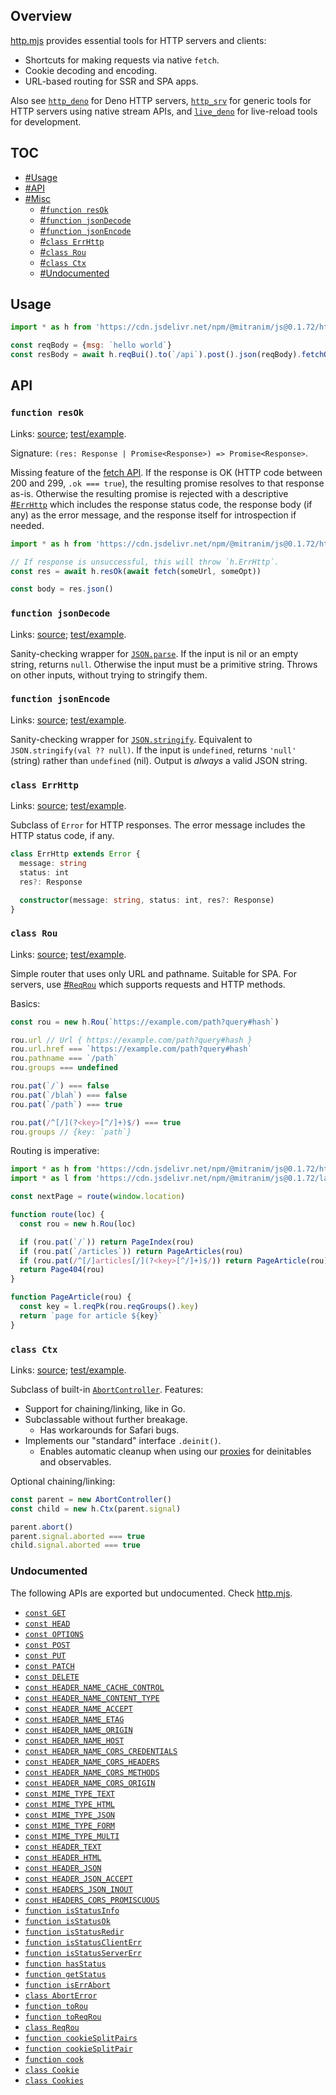## Overview

[http.mjs](../http.mjs) provides essential tools for HTTP servers and clients:

* Shortcuts for making requests via native `fetch`.
* Cookie decoding and encoding.
* URL-based routing for SSR and SPA apps.

Also see [`http_deno`](http_deno_readme.md) for Deno HTTP servers, [`http_srv`](http_srv_readme.md) for generic tools for HTTP servers using native stream APIs, and [`live_deno`](live_deno_readme.md) for live-reload tools for development.

## TOC

* [#Usage](#usage)
* [#API](#api)
* [#Misc](#misc)
  * [#`function resOk`](#function-resok)
  * [#`function jsonDecode`](#function-jsondecode)
  * [#`function jsonEncode`](#function-jsonencode)
  * [#`class ErrHttp`](#class-errhttp)
  * [#`class Rou`](#class-rou)
  * [#`class Ctx`](#class-ctx)
  * [#Undocumented](#undocumented)

## Usage

```js
import * as h from 'https://cdn.jsdelivr.net/npm/@mitranim/js@0.1.72/http.mjs'

const reqBody = {msg: `hello world`}
const resBody = await h.reqBui().to(`/api`).post().json(reqBody).fetchOkJson()
```

## API

### `function resOk`

Links: [source](../http.mjs#L61); [test/example](../test/http_test.mjs#L49).

Signature: `(res: Response | Promise<Response>) => Promise<Response>`.

Missing feature of the [fetch API](https://developer.mozilla.org/en-US/docs/Web/API/Fetch_API). If the response is OK (HTTP code between 200 and 299, `.ok === true`), the resulting promise resolves to that response as-is. Otherwise the resulting promise is rejected with a descriptive [#`ErrHttp`](#class-errhttp) which includes the response status code, the response body (if any) as the error message, and the response itself for introspection if needed.

```js
import * as h from 'https://cdn.jsdelivr.net/npm/@mitranim/js@0.1.72/http.mjs'

// If response is unsuccessful, this will throw `h.ErrHttp`.
const res = await h.resOk(await fetch(someUrl, someOpt))

const body = res.json()
```

### `function jsonDecode`

Links: [source](../http.mjs#L69); [test/example](../test/http_test.mjs#L73).

Sanity-checking wrapper for [`JSON.parse`](https://developer.mozilla.org/en-US/docs/Web/JavaScript/Reference/Global_Objects/JSON/parse). If the input is nil or an empty string, returns `null`. Otherwise the input must be a primitive string. Throws on other inputs, without trying to stringify them.

### `function jsonEncode`

Links: [source](../http.mjs#L73); [test/example](../test/http_test.mjs#L88).

Sanity-checking wrapper for [`JSON.stringify`](https://developer.mozilla.org/en-US/docs/Web/JavaScript/Reference/Global_Objects/JSON/stringify). Equivalent to `JSON.stringify(val ?? null)`. If the input is `undefined`, returns `'null'` (string) rather than `undefined` (nil). Output is _always_ a valid JSON string.

### `class ErrHttp`

Links: [source](../http.mjs#L100); [test/example](../test/http_test.mjs#L102).

Subclass of `Error` for HTTP responses. The error message includes the HTTP status code, if any.

```ts
class ErrHttp extends Error {
  message: string
  status: int
  res?: Response

  constructor(message: string, status: int, res?: Response)
}
```

### `class Rou`

Links: [source](../http.mjs#L130); [test/example](../test/http_test.mjs#L143).

Simple router that uses only URL and pathname. Suitable for SPA. For servers, use [#`ReqRou`](#class-reqrou) which supports requests and HTTP methods.

Basics:

```js
const rou = new h.Rou(`https://example.com/path?query#hash`)

rou.url // Url { https://example.com/path?query#hash }
rou.url.href === `https://example.com/path?query#hash`
rou.pathname === `/path`
rou.groups === undefined

rou.pat(`/`) === false
rou.pat(`/blah`) === false
rou.pat(`/path`) === true

rou.pat(/^[/](?<key>[^/]+)$/) === true
rou.groups // {key: `path`}
```

Routing is imperative:

```js
import * as h from 'https://cdn.jsdelivr.net/npm/@mitranim/js@0.1.72/http.mjs'
import * as l from 'https://cdn.jsdelivr.net/npm/@mitranim/js@0.1.72/lang.mjs'

const nextPage = route(window.location)

function route(loc) {
  const rou = new h.Rou(loc)

  if (rou.pat(`/`)) return PageIndex(rou)
  if (rou.pat(`/articles`)) return PageArticles(rou)
  if (rou.pat(/^[/]articles[/](?<key>[^/]+)$/)) return PageArticle(rou)
  return Page404(rou)
}

function PageArticle(rou) {
  const key = l.reqPk(rou.reqGroups().key)
  return `page for article ${key}`
}
```

### `class Ctx`

Links: [source](../http.mjs#L239); [test/example](../test/http_test.mjs#L282).

Subclass of built-in [`AbortController`](https://developer.mozilla.org/en-US/docs/Web/API/AbortController). Features:

  * Support for chaining/linking, like in Go.
  * Subclassable without further breakage.
    * Has workarounds for Safari bugs.
  * Implements our "standard" interface `.deinit()`.
    * Enables automatic cleanup when using our [proxies](obs_readme.md) for deinitables and observables.

Optional chaining/linking:

```js
const parent = new AbortController()
const child = new h.Ctx(parent.signal)

parent.abort()
parent.signal.aborted === true
child.signal.aborted === true
```

### Undocumented

The following APIs are exported but undocumented. Check [http.mjs](../http.mjs).

  * [`const GET`](../http.mjs#L15)
  * [`const HEAD`](../http.mjs#L16)
  * [`const OPTIONS`](../http.mjs#L17)
  * [`const POST`](../http.mjs#L18)
  * [`const PUT`](../http.mjs#L19)
  * [`const PATCH`](../http.mjs#L20)
  * [`const DELETE`](../http.mjs#L21)
  * [`const HEADER_NAME_CACHE_CONTROL`](../http.mjs#L23)
  * [`const HEADER_NAME_CONTENT_TYPE`](../http.mjs#L24)
  * [`const HEADER_NAME_ACCEPT`](../http.mjs#L25)
  * [`const HEADER_NAME_ETAG`](../http.mjs#L26)
  * [`const HEADER_NAME_ORIGIN`](../http.mjs#L27)
  * [`const HEADER_NAME_HOST`](../http.mjs#L28)
  * [`const HEADER_NAME_CORS_CREDENTIALS`](../http.mjs#L29)
  * [`const HEADER_NAME_CORS_HEADERS`](../http.mjs#L30)
  * [`const HEADER_NAME_CORS_METHODS`](../http.mjs#L31)
  * [`const HEADER_NAME_CORS_ORIGIN`](../http.mjs#L32)
  * [`const MIME_TYPE_TEXT`](../http.mjs#L34)
  * [`const MIME_TYPE_HTML`](../http.mjs#L35)
  * [`const MIME_TYPE_JSON`](../http.mjs#L36)
  * [`const MIME_TYPE_FORM`](../http.mjs#L37)
  * [`const MIME_TYPE_MULTI`](../http.mjs#L38)
  * [`const HEADER_TEXT`](../http.mjs#L40)
  * [`const HEADER_HTML`](../http.mjs#L41)
  * [`const HEADER_JSON`](../http.mjs#L42)
  * [`const HEADER_JSON_ACCEPT`](../http.mjs#L44)
  * [`const HEADERS_JSON_INOUT`](../http.mjs#L45)
  * [`const HEADERS_CORS_PROMISCUOUS`](../http.mjs#L47)
  * [`function isStatusInfo`](../http.mjs#L76)
  * [`function isStatusOk`](../http.mjs#L79)
  * [`function isStatusRedir`](../http.mjs#L82)
  * [`function isStatusClientErr`](../http.mjs#L85)
  * [`function isStatusServerErr`](../http.mjs#L88)
  * [`function hasStatus`](../http.mjs#L91)
  * [`function getStatus`](../http.mjs#L92)
  * [`function isErrAbort`](../http.mjs#L98)
  * [`class AbortError`](../http.mjs#L122)
  * [`function toRou`](../http.mjs#L127)
  * [`function toReqRou`](../http.mjs#L173)
  * [`class ReqRou`](../http.mjs#L176)
  * [`function cookieSplitPairs`](../http.mjs#L276)
  * [`function cookieSplitPair`](../http.mjs#L282)
  * [`function cook`](../http.mjs#L295)
  * [`class Cookie`](../http.mjs#L297)
  * [`class Cookies`](../http.mjs#L405)

